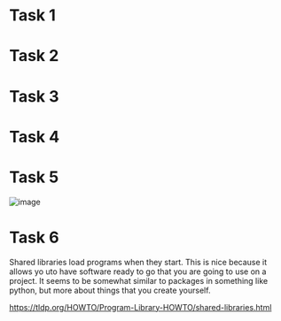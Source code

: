 # Task 1

# Task 2

# Task 3

# Task 4

# Task 5

![image](https://user-images.githubusercontent.com/89805209/133897095-4f04fdc9-f87e-4245-853b-df8998ff8327.png)


# Task 6

Shared libraries load programs when they start. This is nice because it allows yo uto have software ready to go that you are going to use on a project. It seems to be somewhat similar to packages in something like python, but more about things that you create yourself.

https://tldp.org/HOWTO/Program-Library-HOWTO/shared-libraries.html

